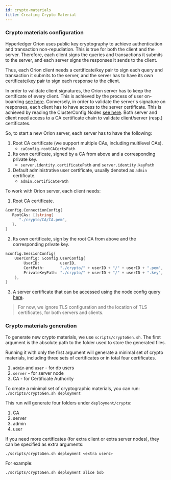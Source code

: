 ```yaml
---
id: crypto-materials
title: Creating Crypto Material
---
```


<!--
 Copyright IBM Corp. All Rights Reserved.

 SPDX-License-Identifier: CC-BY-4.0
 -->

### Crypto materials configuration

Hyperledger Orion uses public key cryptography to achieve authentication and transaction non-repudiation. This is true for both the client and the server. Therefore, each client signs the queries and transactions it submits to the server, and each server signs the responses it sends to the client.

Thus, each Orion client needs a certificate/key pair to sign each query and transaction it submits to the server, and the server has to have its own certificate/key pair to sign each response to the client.

In order to validate client signatures, the Orion server has to keep the certificate of every client. This is achieved by the process of user on-boarding [see here](../transactions/curl/usertx). Conversely, in order to validate the server's signature on responses, each client has to have access to the server certificate. 
This is achieved by reading the ClusterConfig.Nodes [see here](../queries/curl/node-config). Both server and client need access to a CA certificate chain to validate client/server (resp.) certificates.

So, to start a new Orion server, each server has to have the following:
1. Root CA certificate (we support multiple CAs, including multilevel CAs).
   * `caConfig.rootCACertsPath` 
2. Its own certificate, signed by a CA from above and a corresponding private key.
   * `server.identity.certificatePath` and `server.identity.keyPath`
3. Default administrative user certificate, usually denoted as `admin` certificate.
   * `admin.certificatePath`

To work with Orion server, each client needs:
1. Root CA certificate.
```go 
&config.ConnectionConfig{     
   RootCAs: []string{
      "./crypto/CA/CA.pem",
   },
}
```
2. Its own certificate, sign by the root CA from above and the corresponding private key.
```go
&config.SessionConfig{
	UserConfig: &config.UserConfig{
		UserID:         userID,
		CertPath:       "./crypto/" + userID + "/" + userID + ".pem",
		PrivateKeyPath: "./crypto/" + userID + "/" + userID + ".key",
	},
}
```
3. A server certificate that can be accessed using the node config query [here](../queries/curl/node-config).

> For now, we ignore TLS configuration and the location of TLS certificates, for both servers and clients.

### Crypto materials generation
To generate new crypto materials, we use `scripts/cryptoGen.sh`. The first argument is the absolute path to the folder used to store the generated files.

Running it with only the first argument will generate a minimal set of crypto materials, including three sets of certificates or in total four certificates.

1. `admin` and `user` - for db users
2. `server` - for server node
3. CA - for Certificate Authority 

To create a minimal set of cryptographic materials, you can run:
`./scripts/cryptoGen.sh deployment`

This run will generate four folders under `deployment/crypto`:
1. CA
2. server
3. admin
4. user

If you need more certificates (for extra client or extra server nodes), they can be specified as extra arguments: 

`./scripts/cryptoGen.sh deployment <extra users>`

For example:

`./scripts/cryptoGen.sh deployment alice bob`


 